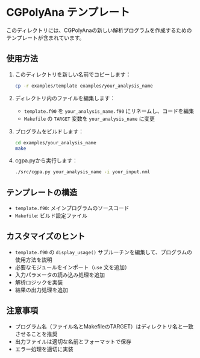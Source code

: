 # CGPolyAna テンプレート

このディレクトリには、CGPolyAnaの新しい解析プログラムを作成するためのテンプレートが含まれています。

## 使用方法

1. このディレクトリを新しい名前でコピーします：
   ```bash
   cp -r examples/template examples/your_analysis_name
   ```

2. ディレクトリ内のファイルを編集します：
   - `template.f90` を `your_analysis_name.f90` にリネームし、コードを編集
   - `Makefile` の `TARGET` 変数を `your_analysis_name` に変更

3. プログラムをビルドします：
   ```bash
   cd examples/your_analysis_name
   make
   ```

4. cgpa.pyから実行します：
   ```bash
   ./src/cgpa.py your_analysis_name -i your_input.nml
   ```

## テンプレートの構造

- `template.f90`: メインプログラムのソースコード
- `Makefile`: ビルド設定ファイル

## カスタマイズのヒント

- `template.f90` の `display_usage()` サブルーチンを編集して、プログラムの使用方法を説明
- 必要なモジュールをインポート（`use` 文を追加）
- 入力パラメータの読み込み処理を追加
- 解析ロジックを実装
- 結果の出力処理を追加

## 注意事項

- プログラム名（ファイル名とMakefileのTARGET）はディレクトリ名と一致させることを推奨
- 出力ファイルは適切な名前とフォーマットで保存
- エラー処理を適切に実装 